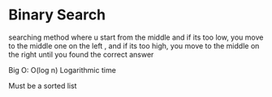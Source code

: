 # Binary Search

searching method where u start from the middle and if its too low, you move to the middle one on the left , and if its too high, you move to the middle on the right until you found the correct answer

Big O: O(log n) Logarithmic time

Must be a sorted list